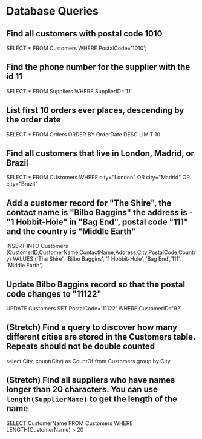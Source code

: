 # Database Queries

## Find all customers with postal code 1010

SELECT *
FROM Customers
WHERE PostalCode='1010';


## Find the phone number for the supplier with the id 11

SELECT *
FROM Suppliers
WHERE SupplierID='11'

## List first 10 orders ever places, descending by the order date

SELECT *
FROM Orders
ORDER BY OrderDate DESC
LIMIT 10

## Find all customers that live in London, Madrid, or Brazil

SELECT *
FROM CUstomers
WHERE city="London"
OR city="Madrid"
OR city="Brazil"

## Add a customer record for "The Shire", the contact name is "Bilbo Baggins" the address is -"1 Hobbit-Hole" in "Bag End", postal code "111" and the country is "Middle Earth"

INSERT INTO Customers (CustomerID,CustomerName,ContactName,Address,City,PostalCode,Country) VALUES ('The Shire', 'Bilbo Baggins', '1 Hobbit-Hole', 'Bag End','111', 'Middle Earth')

## Update Bilbo Baggins record so that the postal code changes to "11122"

UPDATE Customers SET PostalCode='11122' WHERE CustomerID='92'

## (Stretch) Find a query to discover how many different cities are stored in the Customers table. Repeats should not be double counted

select City, count(City) as CountOf from Customers group by City

## (Stretch) Find all suppliers who have names longer than 20 characters. You can use `length(SupplierName)` to get the length of the name

SELECT CustomerName FROM Customers WHERE LENGTH(CustomerName) > 20